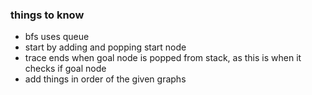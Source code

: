 ### things to know
- bfs uses queue
- start by adding and popping start node
- trace ends when goal node is popped from stack, as this is when it checks if goal node
- add things in order of the given graphs